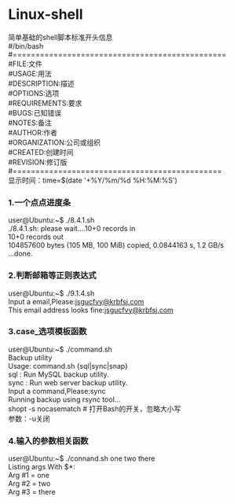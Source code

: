 
# Linux-shell
简单基础的shell脚本标准开头信息<br/>
#/bin/bash<br/>
#===============================================<br/>
#FILE:文件<br/>
#USAGE:用法<br/>
#DESCRIPTION:描述<br/>
#OPTIONS:选项<br/>
#REQUIREMENTS:要求<br/>
#BUGS:已知错误<br/>
#NOTES:备注<br/>
#AUTHOR:作者<br/>
#ORGANIZATION:公司或组织<br/>
#CREATED:创建时间 <br/>
#REVISION:修订版<br/>
#==============================================<br/>
显示时间：time=$(date '+%Y/%m/%d %H:%M:%S')<br/>
### 1.一个点点进度条
user@Ubuntu:~$ ./8.4.1.sh <br/>
./8.4.1.sh: please wait....10+0 records in<br/>
10+0 records out<br/>
104857600 bytes (105 MB, 100 MiB) copied, 0.0844163 s, 1.2 GB/s<br/>
...done.<br/>
### 2.判断邮箱等正则表达式
user@Ubuntu:~$ ./9.1.4.sh <br/>
Input a email,Please:jsgucfvy@krbfsj.com<br/>
This email address looks fine:jsgucfvy@krbfsj.com<br/>
### 3.case_选项模板函数
user@Ubuntu:~$ ./command.sh<br/>
Backup utility<br/>
Usage: command.sh {sql|sync|snap}<br/>
    sql : Run MySQL backup utility.<br/>
    sync : Run web server backup utility.<br/>
Input a command,Please:sync<br/>
Running backup using rsync tool...<br/>
shopt -s nocasematch   # 打开Bash的开关，忽略大小写<br/>
参数：-u关闭<br/>

### 4.输入的参数相关函数
user@Ubuntu:~$ ./connand.sh one two there<br/>
Listing args With $*:<br/>
Arg #1 = one<br/>
Arg #2 = two<br/>
Arg #3 = there<br/>

